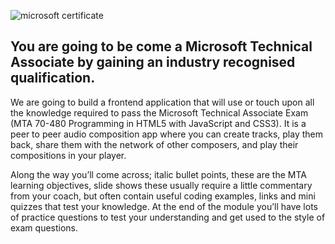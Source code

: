 ![microsoft certificate](https://di3xp7dfi3cq.cloudfront.net/pub/media/magefan_blog/w/h/what-jobs-can-you-get-with-mta-cetification.jpg)

## You are going to be come a Microsoft Technical Associate by gaining an industry recognised qualification.

We are going to build a frontend application that will use or touch upon all the knowledge required to pass the Microsoft Technical Associate Exam (MTA 70-480 Programming in HTML5 with JavaScript and CSS3). It is a peer to peer audio composition app where you can create tracks, play them back, share them with the network of other composers, and play their compositions in your player.

Along the way you’ll come across; italic bullet points, these are the MTA learning objectives, slide shows these usually require a little commentary from your coach, but often contain useful coding examples, links and mini quizzes that test your knowledge. At the end of the module you’ll have lots of practice questions to test your understanding and get used to the style of exam questions.
